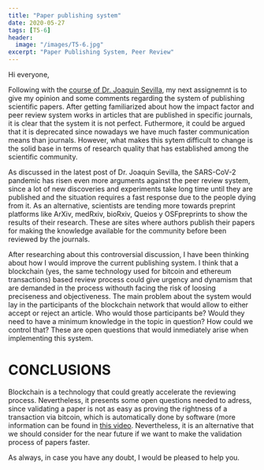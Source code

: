 ```yaml
---
title: "Paper publishing system"
date: 2020-05-27
tags: [T5-6]
header:
  image: "/images/T5-6.jpg"
excerpt: "Paper Publishing System, Peer Review"
---
```

Hi everyone,

Following with the [course of Dr. Joaquin Sevilla](https://abai-g9.blogspot.com), my next assignemnt is to give my opinion and some comments regarding the system of publishing scientific papers. After getting familiarized about how the impact factor and peer review system works in articles that are published in specific journals, it is clear that the system it is not perfect. Futhermore, it could be argued that it is deprecated since nowadays we have much faster communication means than journals. However, what makes this sytem difficult to change is the solid base in terms of research quality that has established among the scientific community. 

As discussed in the latest post of Dr. Joaquin Sevilla, the  SARS-CoV-2 pandemic has risen even more arguments against the peer review system, since a lot of new discoveries and experiments take long time until they are published and the situation requires a fast response due to the people dying from it. As an alternative, scientists are tending more towards preprint platforms like ArXiv, medRxiv, bioRxiv, Queios y OSFpreprints to show the results of their research. These are sites where authors publish their papers for making the knowledge available for the community before been reviewed by the journals.

After researching about this controversial discussion, I have been thinking about how I would improve the current publishing system. I think that a blockchain (yes, the same technology used for bitcoin and ethereum transactions) based review process could give urgency and dynamism that are demanded in the process withouth facing the risk of loosing preciseness and objectiveness. The main problem about the system would lay in the participants of the blockchain network that would allow to either accept or reject an article. Who would those participants be? Would they need to have a minimum knowledge in the topic in question? How could we control that? These are open questions that would inmediately arise when implementing this system.

# CONCLUSIONS

Blockchain is a technology that could greatly accelerate the reviewing process. Nevertheless, it presents some open questions needed to adress, since validating a paper is not as easy as proving the rightness of a transaction via bitcoin, which is automatically done by software (more information can be found in [this video](https://www.youtube.com/watch?v=SSo_EIwHSd4). Nevertheless, it is an alternative that we should consider for the near future if we want to make the validation process of papers faster.

As always, in case you have any doubt, I would be pleased to help you.

<script src="https://utteranc.es/client.js"
        repo="garciand/garciand.github.io"
        issue-term="pathname"
        theme="github-light"
        crossorigin="anonymous"
        async>
</script>